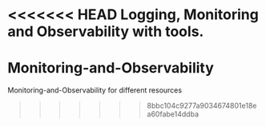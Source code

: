 <<<<<<< HEAD
Logging, Monitoring and Observability with tools.
=======
# Monitoring-and-Observability
Monitoring-and-Observability for different resources
>>>>>>> 8bbc104c9277a9034674801e18ea60fabe14ddba
